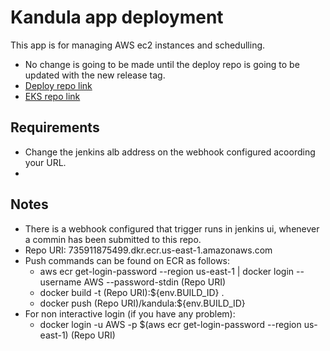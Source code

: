 # Kandula app deployment

This app is for managing AWS ec2 instances and schedulling.

- No change is going to be made until the deploy repo is going to be updated with the new release tag.
- [Deploy repo link](https://github.com/GoddessDianas/terraform-aws-deploy)
- [EKS repo link](https://github.com/GoddessDianas/terraform-eks-eks)


## Requirements

- Change the jenkins alb address on the webhook configured acoording your URL.
- 

## Notes

- There is a webhook configured that trigger runs in jenkins ui, whenever a commin has been submitted to this repo.
- Repo URI: 735911875499.dkr.ecr.us-east-1.amazonaws.com
- Push commands can be found on ECR as follows: 
  - aws ecr get-login-password --region us-east-1 | docker login --username AWS --password-stdin (Repo URI)
  - docker build -t (Repo URI):${env.BUILD_ID} .
  - docker push (Repo URI)/kandula:${env.BUILD_ID}
- For non interactive login (if you have any problem):
  - docker login -u AWS -p $(aws ecr get-login-password --region us-east-1) (Repo URI)
